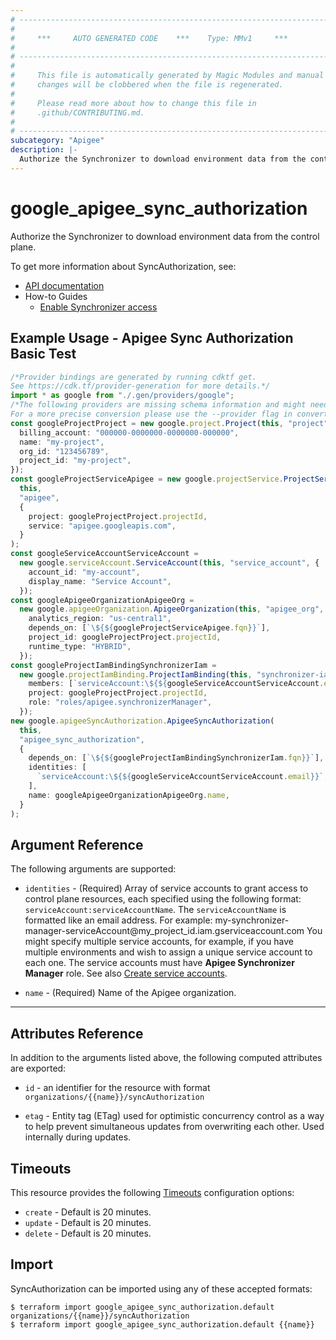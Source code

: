 ```yaml
---
# ----------------------------------------------------------------------------
#
#     ***     AUTO GENERATED CODE    ***    Type: MMv1     ***
#
# ----------------------------------------------------------------------------
#
#     This file is automatically generated by Magic Modules and manual
#     changes will be clobbered when the file is regenerated.
#
#     Please read more about how to change this file in
#     .github/CONTRIBUTING.md.
#
# ----------------------------------------------------------------------------
subcategory: "Apigee"
description: |-
  Authorize the Synchronizer to download environment data from the control plane.
---
```


# google\_apigee\_sync\_authorization

Authorize the Synchronizer to download environment data from the control plane.

To get more information about SyncAuthorization, see:

* [API documentation](https://cloud.google.com/apigee/docs/reference/apis/apigee/rest/v1/organizations#getsyncauthorization)
* How-to Guides
  * [Enable Synchronizer access](https://cloud.google.com/apigee/docs/hybrid/v1.8/synchronizer-access#enable-synchronizer-access)

## Example Usage - Apigee Sync Authorization Basic Test

```typescript
/*Provider bindings are generated by running cdktf get.
See https://cdk.tf/provider-generation for more details.*/
import * as google from "./.gen/providers/google";
/*The following providers are missing schema information and might need manual adjustments to synthesize correctly: google.
For a more precise conversion please use the --provider flag in convert.*/
const googleProjectProject = new google.project.Project(this, "project", {
  billing_account: "000000-0000000-0000000-000000",
  name: "my-project",
  org_id: "123456789",
  project_id: "my-project",
});
const googleProjectServiceApigee = new google.projectService.ProjectService(
  this,
  "apigee",
  {
    project: googleProjectProject.projectId,
    service: "apigee.googleapis.com",
  }
);
const googleServiceAccountServiceAccount =
  new google.serviceAccount.ServiceAccount(this, "service_account", {
    account_id: "my-account",
    display_name: "Service Account",
  });
const googleApigeeOrganizationApigeeOrg =
  new google.apigeeOrganization.ApigeeOrganization(this, "apigee_org", {
    analytics_region: "us-central1",
    depends_on: [`\${${googleProjectServiceApigee.fqn}}`],
    project_id: googleProjectProject.projectId,
    runtime_type: "HYBRID",
  });
const googleProjectIamBindingSynchronizerIam =
  new google.projectIamBinding.ProjectIamBinding(this, "synchronizer-iam", {
    members: [`serviceAccount:\${${googleServiceAccountServiceAccount.email}}`],
    project: googleProjectProject.projectId,
    role: "roles/apigee.synchronizerManager",
  });
new google.apigeeSyncAuthorization.ApigeeSyncAuthorization(
  this,
  "apigee_sync_authorization",
  {
    depends_on: [`\${${googleProjectIamBindingSynchronizerIam.fqn}}`],
    identities: [
      `serviceAccount:\${${googleServiceAccountServiceAccount.email}}`,
    ],
    name: googleApigeeOrganizationApigeeOrg.name,
  }
);

```

## Argument Reference

The following arguments are supported:

*   `identities` -
    (Required)
    Array of service accounts to grant access to control plane resources, each specified using the following format: `serviceAccount:serviceAccountName`.
    The `serviceAccountName` is formatted like an email address. For example: my-synchronizer-manager-serviceAccount@my\_project\_id.iam.gserviceaccount.com
    You might specify multiple service accounts, for example, if you have multiple environments and wish to assign a unique service account to each one.
    The service accounts must have **Apigee Synchronizer Manager** role. See also [Create service accounts](https://cloud.google.com/apigee/docs/hybrid/v1.8/sa-about#create-the-service-accounts).

*   `name` -
    (Required)
    Name of the Apigee organization.

***

## Attributes Reference

In addition to the arguments listed above, the following computed attributes are exported:

*   `id` - an identifier for the resource with format `organizations/{{name}}/syncAuthorization`

*   `etag` -
    Entity tag (ETag) used for optimistic concurrency control as a way to help prevent simultaneous updates from overwriting each other.
    Used internally during updates.

## Timeouts

This resource provides the following
[Timeouts](https://developer.hashicorp.com/terraform/plugin/sdkv2/resources/retries-and-customizable-timeouts) configuration options:

* `create` - Default is 20 minutes.
* `update` - Default is 20 minutes.
* `delete` - Default is 20 minutes.

## Import

SyncAuthorization can be imported using any of these accepted formats:

```console
$ terraform import google_apigee_sync_authorization.default organizations/{{name}}/syncAuthorization
$ terraform import google_apigee_sync_authorization.default {{name}}
```
